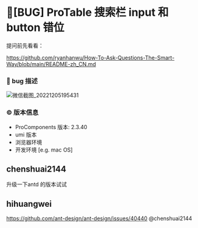 # 🐛[BUG] ProTable 搜索栏 input 和 button 错位

提问前先看看：

https://github.com/ryanhanwu/How-To-Ask-Questions-The-Smart-Way/blob/main/README-zh_CN.md

### 🐛 bug 描述

![微信截图_20221205195431](https://user-images.githubusercontent.com/3166799/205631588-7ad539aa-38ee-4646-bd9a-98c0b5763bb2.png)

### © 版本信息

- ProComponents 版本: 2.3.40
- umi 版本
- 浏览器环境
- 开发环境 [e.g. mac OS]

## chenshuai2144

升级一下antd 的版本试试

## hihuangwei

https://github.com/ant-design/ant-design/issues/40440 @chenshuai2144
